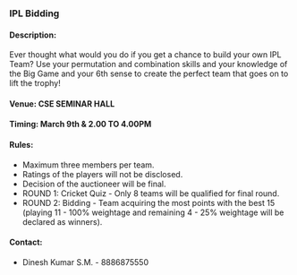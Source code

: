 ### IPL Bidding

#### <!-- <i class="fas fa-edit"></i> --> Description:
  Ever thought what would you do if you get a chance to build your own IPL Team? Use your permutation and combination skills and your knowledge of the Big Game and your 6th sense to create the perfect team that goes on to lift the trophy!

#### <!-- <i class="fas fa-map-marker-alt"></i> --> Venue: CSE SEMINAR HALL 

#### <!-- <i class="far fa-calendar-alt"></i> --> Timing: March 9th & 2.00 TO 4.00PM

#### Rules: 
  * Maximum three members per team.
  * Ratings of the players will not be disclosed.
  * Decision of the auctioneer will be final.
  * ROUND 1: Cricket Quiz - Only 8 teams will be qualified for final round. 
  * ROUND 2: Bidding - Team acquiring the most points with the best 15 (playing 11 - 100% weightage and remaining 4 - 25% weightage will be declared as winners).


#### <!-- <i class="fas fa-phone"></i> --> Contact:
  * Dinesh Kumar S.M. - 8886875550


